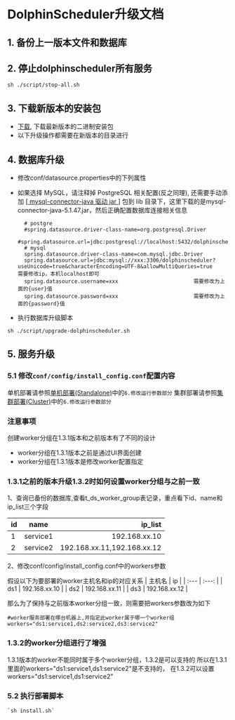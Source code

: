 
# DolphinScheduler升级文档

## 1. 备份上一版本文件和数据库

## 2. 停止dolphinscheduler所有服务

 `sh ./script/stop-all.sh`

## 3. 下载新版本的安装包

- [下载](/zh-cn/download/download.html), 下载最新版本的二进制安装包
- 以下升级操作都需要在新版本的目录进行

## 4. 数据库升级
- 修改conf/datasource.properties中的下列属性

- 如果选择 MySQL，请注释掉 PostgreSQL 相关配置(反之同理), 还需要手动添加 [[ mysql-connector-java 驱动 jar ](https://downloads.MySQL.com/archives/c-j/)] 包到 lib 目录下，这里下载的是mysql-connector-java-5.1.47.jar，然后正确配置数据库连接相关信息

    ```properties
      # postgre
      #spring.datasource.driver-class-name=org.postgresql.Driver
      #spring.datasource.url=jdbc:postgresql://localhost:5432/dolphinscheduler
      # mysql
      spring.datasource.driver-class-name=com.mysql.jdbc.Driver
      spring.datasource.url=jdbc:mysql://xxx:3306/dolphinscheduler?useUnicode=true&characterEncoding=UTF-8&allowMultiQueries=true     需要修改ip，本机localhost即可
      spring.datasource.username=xxx						需要修改为上面的{user}值
      spring.datasource.password=xxx						需要修改为上面的{password}值
    ```

- 执行数据库升级脚本

`sh ./script/upgrade-dolphinscheduler.sh`

## 5. 服务升级

### 5.1 修改`conf/config/install_config.conf`配置内容
单机部署请参照[单机部署(Standalone)](https://dolphinscheduler.apache.org/zh-cn/docs/1.3.4/user_doc/standalone-deployment.html)中的`6.修改运行参数部分`
集群部署请参照[集群部署(Cluster)](https://dolphinscheduler.apache.org/zh-cn/docs/1.3.4/user_doc/cluster-deployment.html)中的`6.修改运行参数部分`

### 注意事项
创建worker分组在1.3.1版本和之前版本有了不同的设计

- worker分组在1.3.1版本之前是通过UI界面创建
- worker分组在1.3.1版本是修改worker配置指定

### 1.3.1之前的版本升级1.3.2时如何设置worker分组与之前一致

1、查询已备份的数据库,查看t_ds_worker_group表记录，重点看下id、name和ip_list三个字段

| id | name | ip_list    |
| :---         |     :---:      |          ---: |
| 1   | service1     | 192.168.xx.10    |
| 2   | service2     | 192.168.xx.11,192.168.xx.12      |

2、修改conf/config/install_config.conf中的workers参数

假设以下为要部署的worker主机名和ip的对应关系
| 主机名 | ip |
| :---  | :---:  |
| ds1   | 192.168.xx.10     |
| ds2   | 192.168.xx.11     |
| ds3   | 192.168.xx.12     |

那么为了保持与之前版本worker分组一致，则需要把workers参数改为如下

```shell
#worker服务部署在哪台机器上,并指定此worker属于哪一个worker组
workers="ds1:service1,ds2:service2,ds3:service2"
```

### 1.3.2的worker分组进行了增强
1.3.1版本的worker不能同时属于多个worker分组，1.3.2是可以支持的
所以在1.3.1里面的workers="ds1:service1,ds1:service2"是不支持的，
在1.3.2可以设置workers="ds1:service1,ds1:service2"
  
### 5.2 执行部署脚本
```shell
`sh install.sh`
```



